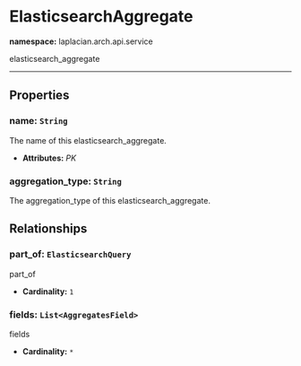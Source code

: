 # **ElasticsearchAggregate**
**namespace:** laplacian.arch.api.service

elasticsearch_aggregate



---

## Properties

### name: `String`
The name of this elasticsearch_aggregate.
- **Attributes:** *PK*

### aggregation_type: `String`
The aggregation_type of this elasticsearch_aggregate.

## Relationships

### part_of: `ElasticsearchQuery`
part_of
- **Cardinality:** `1`

### fields: `List<AggregatesField>`
fields
- **Cardinality:** `*`